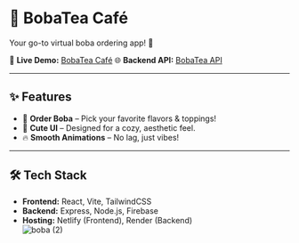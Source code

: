 # 🍵 BobaTea Café  
Your go-to virtual boba ordering app! 🎉  

🚀 **Live Demo:** [BobaTea Café](https://bobatea.onrender.com/) 
🌐 **Backend API:** [BobaTea API](https://bobacafe.netlify.app/)  

---

## ✨ Features  
- 🧋 **Order Boba** – Pick your favorite flavors & toppings!  
- 🎨 **Cute UI** – Designed for a cozy, aesthetic feel.  
- 🔥 **Smooth Animations** – No lag, just vibes!  

---

## 🛠️ Tech Stack  
- **Frontend:** React, Vite, TailwindCSS  
- **Backend:** Express, Node.js, Firebase  
- **Hosting:** Netlify (Frontend), Render (Backend)  
![boba (2)](https://github.com/user-attachments/assets/d1fa2da4-4f06-48e9-bdc4-fd2c9a4d29c8)
